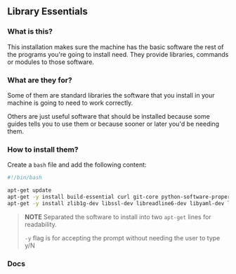 ## Library Essentials

### What is this?

This installation makes sure the machine has the basic software the rest of the programs you're going to install need. They provide libraries, commands or modules to those software.

### What are they for?

Some of them are standard libraries the software that you install in your machine is going to need to work correctly.

Others are just useful software that should be installed because some guides tells you to use them or because sooner or later you'd be needing them.

### How to install them?

Create a `bash` file and add the following content:

```bash
#!/bin/bash

apt-get update
apt-get -y install build-essential curl git-core python-software-properties htop vim libfontconfig1 libgmp-dev
apt-get -y install zlib1g-dev libssl-dev libreadline6-dev libyaml-dev libncurses5-dev libxml2-dev libxslt-dev libsqlite3-dev
```
> **NOTE**
> Separated the software to install into two `apt-get` lines for readability.
>
> `-y` flag is for accepting the prompt without needing the user to type y/N

### Docs
